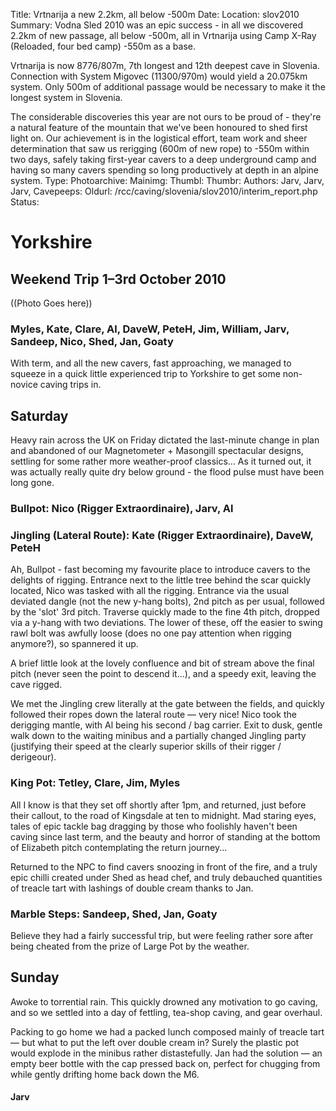 Title: Vrtnarija a new 2.2km, all below -500m
Date: 
Location: slov2010
Summary: Vodna Sled 2010 was an epic success - in all we discovered 2.2km of new passage, all below -500m, all in Vrtnarija using Camp X-Ray (Reloaded, four bed camp) -550m as a base. 

Vrtnarija is now 8776/807m, 7th longest and 12th deepest cave in Slovenia. Connection with System Migovec (11300/970m) would yield a 20.075km system. Only 500m of additional passage would be necessary to make it the longest system in Slovenia.

The considerable discoveries this year are not ours to be proud of - they're a natural feature of the mountain that we've been honoured to shed first light on.
Our achievement is in the logistical effort, team work and sheer determination that saw us rerigging (600m of new rope) to -550m within two days, safely taking first-year cavers to a deep underground camp and having so many cavers spending so long productively at depth in an alpine system.
Type: 
Photoarchive:
Mainimg: 
Thumbl: 
Thumbr: 
Authors: Jarv, Jarv, Jarv, 
Cavepeeps:
Oldurl: /rcc/caving/slovenia/slov2010/interim_report.php
Status:

#  Yorkshire 

##  Weekend Trip 1–3rd October 2010 

((Photo Goes here)) 

###  Myles, Kate, Clare, Al, DaveW, PeteH, Jim, William, Jarv, Sandeep, Nico, Shed, Jan, Goaty 

With term, and all the new cavers, fast approaching, we managed to squeeze in a quick little experienced trip to Yorkshire to get some non-novice caving trips in. 

##  Saturday 

Heavy rain across the UK on Friday dictated the last-minute change in plan and abandoned of our Magnetometer + Masongill spectacular designs, settling for some rather more weather-proof classics... As it turned out, it was actually really quite dry below ground - the flood pulse must have been long gone. 

###  Bullpot: Nico (Rigger Extraordinaire), Jarv, Al 

###  Jingling (Lateral Route): Kate (Rigger Extraordinaire), DaveW, PeteH 

Ah, Bullpot - fast becoming my favourite place to introduce cavers to the delights of rigging. Entrance next to the little tree behind the scar quickly located, Nico was tasked with all the rigging. Entrance via the usual deviated dangle (not the new y-hang bolts), 2nd pitch as per usual, followed by the 'slot' 3rd pitch. Traverse quickly made to the fine 4th pitch, dropped via a y-hang with two deviations. The lower of these, off the easier to swing rawl bolt was awfully loose (does no one pay attention when rigging anymore?), so spannered it up. 

A brief little look at the lovely confluence and bit of stream above the final pitch (never seen the point to descend it...), and a speedy exit, leaving the cave rigged. 

We met the Jingling crew literally at the gate between the fields, and quickly followed their ropes down the lateral route — very nice! Nico took the derigging mantle, with Al being his second / bag carrier. Exit to dusk, gentle walk down to the waiting minibus and a partially changed Jingling party (justifying their speed at the clearly superior skills of their rigger / derigeour). 

###  King Pot: Tetley, Clare, Jim, Myles 

All I know is that they set off shortly after 1pm, and returned, just before their callout, to the road of Kingsdale at ten to midnight. Mad staring eyes, tales of epic tackle bag dragging by those who foolishly haven't been caving since last term, and the beauty and horror of standing at the bottom of Elizabeth pitch contemplating the return journey... 

Returned to the NPC to find cavers snoozing in front of the fire, and a truly epic chilli created under Shed as head chef, and truly debauched quantities of treacle tart with lashings of double cream thanks to Jan. 

###  Marble Steps: Sandeep, Shed, Jan, Goaty 

Believe they had a fairly successful trip, but were feeling rather sore after being cheated from the prize of Large Pot by the weather. 

##  Sunday 

Awoke to torrential rain. This quickly drowned any motivation to go caving, and so we settled into a day of fettling, tea-shop caving, and gear overhaul. 

Packing to go home we had a packed lunch composed mainly of treacle tart — but what to put the left over double cream in? Surely the plastic pot would explode in the minibus rather distastefully. Jan had the solution — an empty beer bottle with the cap pressed back on, perfect for chugging from while gently drifting home back down the M6. 

####  Jarv 
